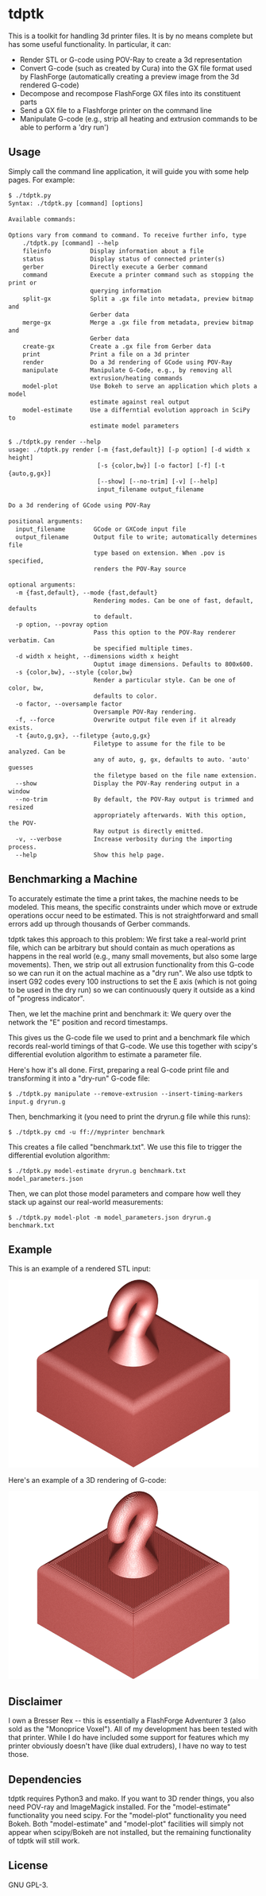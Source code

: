# tdptk
This is a toolkit for handling 3d printer files. It is by no means complete but
has some useful functionality. In particular, it can:

  * Render STL or G-code using POV-Ray to create a 3d representation
  * Convert G-code (such as created by Cura) into the GX file format used by
    FlashForge (automatically creating a preview image from the 3d rendered
    G-code)
  * Decompose and recompose FlashForge GX files into its constituent parts
  * Send a GX file to a Flashforge printer on the command line
  * Manipulate G-code (e.g., strip all heating and extrusion commands to be
    able to perform a 'dry run')

## Usage
Simply call the command line application, it will guide you with some help pages. For example:

```
$ ./tdptk.py 
Syntax: ./tdptk.py [command] [options]

Available commands:

Options vary from command to command. To receive further info, type
    ./tdptk.py [command] --help
    fileinfo           Display information about a file
    status             Display status of connected printer(s)
    gerber             Directly execute a Gerber command
    command            Execute a printer command such as stopping the print or
                       querying information
    split-gx           Split a .gx file into metadata, preview bitmap and
                       Gerber data
    merge-gx           Merge a .gx file from metadata, preview bitmap and
                       Gerber data
    create-gx          Create a .gx file from Gerber data
    print              Print a file on a 3d printer
    render             Do a 3d rendering of GCode using POV-Ray
    manipulate         Manipulate G-Code, e.g., by removing all
                       extrusion/heating commands
    model-plot         Use Bokeh to serve an application which plots a model
                       estimate against real output
    model-estimate     Use a differntial evolution approach in SciPy to
                       estimate model parameters

$ ./tdptk.py render --help
usage: ./tdptk.py render [-m {fast,default}] [-p option] [-d width x height]
                         [-s {color,bw}] [-o factor] [-f] [-t {auto,g,gx}]
                         [--show] [--no-trim] [-v] [--help]
                         input_filename output_filename

Do a 3d rendering of GCode using POV-Ray

positional arguments:
  input_filename        GCode or GXCode input file
  output_filename       Output file to write; automatically determines file
                        type based on extension. When .pov is specified,
                        renders the POV-Ray source

optional arguments:
  -m {fast,default}, --mode {fast,default}
                        Rendering modes. Can be one of fast, default, defaults
                        to default.
  -p option, --povray option
                        Pass this option to the POV-Ray renderer verbatim. Can
                        be specified multiple times.
  -d width x height, --dimensions width x height
                        Ouptut image dimensions. Defaults to 800x600.
  -s {color,bw}, --style {color,bw}
                        Render a particular style. Can be one of color, bw,
                        defaults to color.
  -o factor, --oversample factor
                        Oversample POV-Ray rendering.
  -f, --force           Overwrite output file even if it already exists.
  -t {auto,g,gx}, --filetype {auto,g,gx}
                        Filetype to assume for the file to be analyzed. Can be
                        any of auto, g, gx, defaults to auto. 'auto' guesses
                        the filetype based on the file name extension.
  --show                Display the POV-Ray rendering output in a window
  --no-trim             By default, the POV-Ray output is trimmed and resized
                        appropriately afterwards. With this option, the POV-
                        Ray output is directly emitted.
  -v, --verbose         Increase verbosity during the importing process.
  --help                Show this help page.
```

## Benchmarking a Machine
To accurately estimate the time a print takes, the machine needs to be modeled.
This means, the specific constraints under which move or extrude operations
occur need to be estimated. This is not straightforward and small errors add up
through thousands of Gerber commands.

tdptk takes this approach to this problem: We first take a real-world print
file, which can be arbitrary but should contain as much operations as happens
in the real world (e.g., many small movements, but also some large movements).
Then, we strip out all extrusion functionality from this G-code so we can run
it on the actual machine as a "dry run". We also use tdptk to insert G92 codes
every 100 instructions to set the E axis (which is not going to be used in the
dry run) so we can continuously query it outside as a kind of "progress
indicator".

Then, we let the machine print and benchmark it: We query over the network the
"E" position and record timestamps.

This gives us the G-code file we used to print and a benchmark file which
records real-world timings of that G-code. We use this together with scipy's
differential evolution algorithm to estimate a parameter file.

Here's how it's all done. First, preparing a real G-code print file and
transforming it into a "dry-run" G-code file:

```
$ ./tdptk.py manipulate --remove-extrusion --insert-timing-markers input.g dryrun.g
```

Then, benchmarking it (you need to print the dryrun.g file while this runs):

```
$ ./tdptk.py cmd -u ff://myprinter benchmark
```

This creates a file called "benchmark.txt". We use this file to trigger the
differential evolution algorithm:

```
$ ./tdptk.py model-estimate dryrun.g benchmark.txt model_parameters.json
```

Then, we can plot those model parameters and compare how well they stack up
against our real-world measurements:

```
$ ./tdptk.py model-plot -m model_parameters.json dryrun.g benchmark.txt 
```

## Example
This is an example of a rendered STL input:

![3D Rendering of STL](https://raw.githubusercontent.com/johndoe31415/tdptk/master/doc/rendering_stl.png)

Here's an example of a 3D rendering of G-code:

![3D Rendering of G-Code](https://raw.githubusercontent.com/johndoe31415/tdptk/master/doc/rendering_g.png)


## Disclaimer
I own a Bresser Rex -- this is essentially a FlashForge Adventurer 3 (also sold
as the "Monoprice Voxel"). All of my development has been tested with that
printer. While I do have included some support for features which my printer
obviously doesn't have (like dual extruders), I have no way to test those.


## Dependencies
tdptk requires Python3 and mako. If you want to 3D render things, you also need
POV-ray and ImageMagick installed. For the "model-estimate" functionality you
need scipy. For the "model-plot" functionality you need Bokeh. Both
"model-estimate" and "model-plot" facilities will simply not appear when
scipy/Bokeh are not installed, but the remaining functionality of tdptk will
still work.

## License
GNU GPL-3.
